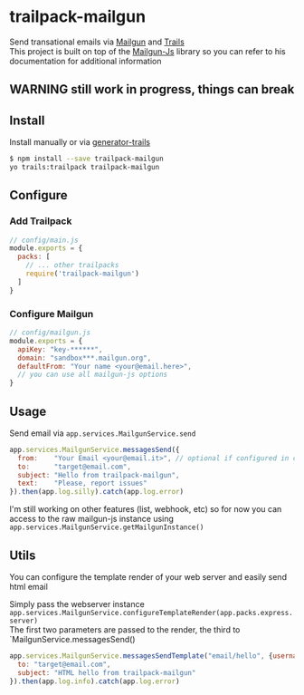 # trailpack-mailgun
Send transational emails via [Mailgun](https://www.mailgun.com/) and [Trails](http://trailsjs.io)  
This project is built on top of the [Mailgun-Js](https://github.com/bojand/mailgun-js) library so you can refer to his documentation for additional information

## WARNING still work in progress, things can break

## Install
Install manually or via [generator-trails](https://github.com/trailsjs/generator-trails)
```sh
$ npm install --save trailpack-mailgun
yo trails:trailpack trailpack-mailgun
```

## Configure

### Add Trailpack
```js
// config/main.js
module.exports = {
  packs: [
    // ... other trailpacks
    require('trailpack-mailgun')
  ]
}
```

### Configure Mailgun

```js
// config/mailgun.js
module.exports = {
  apiKey: "key-******",
  domain: "sandbox***.mailgun.org",
  defaultFrom: "Your name <your@email.here>",
  // you can use all mailgun-js options
}
```

## Usage

Send email via `app.services.MailgunService.send`

```js
app.services.MailgunService.messagesSend({
  from:    "Your Email <your@email.it>", // optional if configured in config/mailgun.js
  to:      "target@email.com",
  subject: "Hello from trailpack-mailgun",
  text:    "Please, report issues"
}).then(app.log.silly).catch(app.log.error)
```

I'm still working on other features (list, webhook, etc) so for now you can access to the raw mailgun-js instance using
`app.services.MailgunService.getMailgunInstance()`

## Utils

You can configure the template render of your web server and easily send html email

Simply pass the webserver instance `app.services.MailgunService.configureTemplateRender(app.packs.express.server)`  
The first two parameters are passed to the render, the third to `MailgunService.messagesSend()

```js
app.services.MailgunService.messagesSendTemplate("email/hello", {username:"Jon", now: new Date()}, {
  to: "target@email.com",
  subject: "HTML hello from trailpack-mailgun"
}).then(app.log.info).catch(app.log.error)
```
